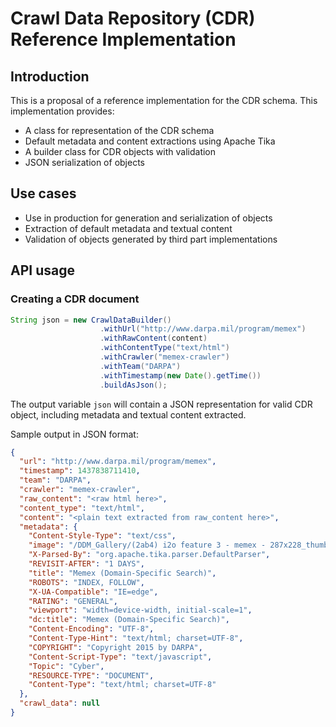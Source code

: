 # Crawl Data Repository (CDR) Reference Implementation

## Introduction

This is a proposal of a reference implementation for the CDR schema.
This implementation provides:
- A class for representation of the CDR schema
- Default metadata and content extractions using Apache Tika
- A builder class for CDR objects with validation
- JSON serialization of objects

## Use cases

- Use in production for generation and serialization of objects
- Extraction of default metadata and textual content
- Validation of objects generated by third part implementations

## API usage

### Creating a CDR document

```java
String json = new CrawlDataBuilder()
                    .withUrl("http://www.darpa.mil/program/memex")
                    .withRawContent(content)
                    .withContentType("text/html")
                    .withCrawler("memex-crawler")
                    .withTeam("DARPA")
                    .withTimestamp(new Date().getTime())
                    .buildAsJson();
```

The output variable `json` will contain a JSON representation for valid CDR object, including metadata and textual content extracted.

Sample output in JSON format:

```json
{
  "url": "http://www.darpa.mil/program/memex",
  "timestamp": 1437838711410,
  "team": "DARPA",
  "crawler": "memex-crawler",
  "raw_content": "<raw html here>",
  "content_type": "text/html",
  "content": "<plain text extracted from raw_content here>",
  "metadata": {
    "Content-Style-Type": "text/css",
    "image": "/DDM_Gallery/(2ab4) i2o feature 3 - memex - 287x228_thumb.jpg",
    "X-Parsed-By": "org.apache.tika.parser.DefaultParser",
    "REVISIT-AFTER": "1 DAYS",
    "title": "Memex (Domain-Specific Search)",
    "ROBOTS": "INDEX, FOLLOW",
    "X-UA-Compatible": "IE=edge",
    "RATING": "GENERAL",
    "viewport": "width=device-width, initial-scale=1",
    "dc:title": "Memex (Domain-Specific Search)",
    "Content-Encoding": "UTF-8",
    "Content-Type-Hint": "text/html; charset=UTF-8",
    "COPYRIGHT": "Copyright 2015 by DARPA",
    "Content-Script-Type": "text/javascript",
    "Topic": "Cyber",
    "RESOURCE-TYPE": "DOCUMENT",
    "Content-Type": "text/html; charset=UTF-8"
  },
  "crawl_data": null
}
``` 
